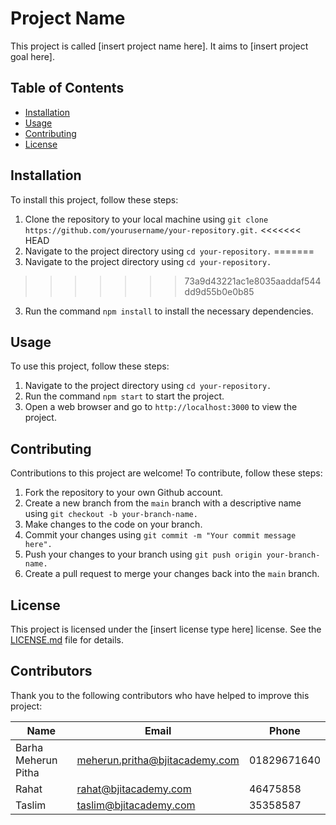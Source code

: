 # Project Name

This project is called [insert project name here]. It aims to [insert project goal here].

## Table of Contents
- [Installation]()
- [Usage]()
- [Contributing]()
- [License]()

## Installation

To install this project, follow these steps:

1. Clone the repository to your local machine using `git clone https://github.com/yourusername/your-repository.git.`
<<<<<<< HEAD
2. Navigate to the project directory using `cd your-repository.` 
=======
2. Navigate to the project directory using `cd your-repository.`
>>>>>>> 73a9d43221ac1e8035aaddaf544dd9d55b0e0b85
3. Run the command `npm install` to install the necessary dependencies.

## Usage

To use this project, follow these steps:


1. Navigate to the project directory using `cd your-repository.` 
2. Run the command `npm start` to start the project.
3. Open a web browser and go to `http://localhost:3000` to view the project.

## Contributing

Contributions to this project are welcome! To contribute, follow these steps:

1. Fork the repository to your own Github account.
2. Create a new branch from the `main` branch with a descriptive name using `git checkout -b your-branch-name.`
3. Make changes to the code on your branch.
4. Commit your changes using `git commit -m "Your commit message here".`
5. Push your changes to your branch using `git push origin your-branch-name.` 
6. Create a pull request to merge your changes back into the `main` branch.

## License

This project is licensed under the [insert license type here] license. See the [LICENSE.md]() file for details.

## Contributors

Thank you to the following contributors who have helped to improve this project:

| Name  | Email | Phone |
| ------------- | ------------- | ------------- |
| Barha Meherun Pitha  | meherun.pritha@bjitacademy.com  | 01829671640 |
| Rahat  | rahat@bjitacademy.com  | 46475858 |
| Taslim  | taslim@bjitacademy.com  | 35358587 |
